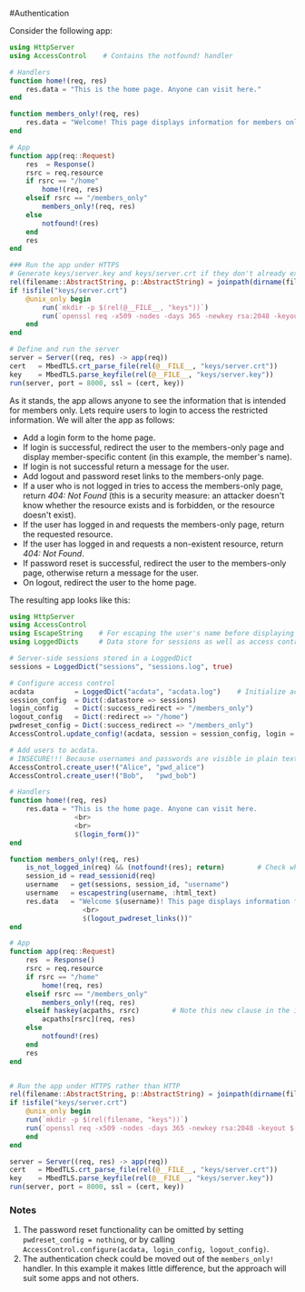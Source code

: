 #Authentication 

Consider the following app:
```julia
using HttpServer
using AccessControl    # Contains the notfound! handler

# Handlers
function home!(req, res)
    res.data = "This is the home page. Anyone can visit here."
end

function members_only!(req, res)
    res.data = "Welcome! This page displays information for members only."
end

# App
function app(req::Request)
    res  = Response()
    rsrc = req.resource
    if rsrc == "/home"
        home!(req, res)
    elseif rsrc == "/members_only"
        members_only!(req, res)
    else
        notfound!(res)
    end
    res
end

### Run the app under HTTPS
# Generate keys/server.key and keys/server.crt if they don't already exist
rel(filename::AbstractString, p::AbstractString) = joinpath(dirname(filename), p)
if !isfile("keys/server.crt")
    @unix_only begin
        run(`mkdir -p $(rel(@__FILE__, "keys"))`)
        run(`openssl req -x509 -nodes -days 365 -newkey rsa:2048 -keyout $(rel(@__FILE__, "keys/server.key")) -out $(rel(@__FILE__, "keys/server.crt"))`)
    end
end

# Define and run the server
server = Server((req, res) -> app(req))
cert   = MbedTLS.crt_parse_file(rel(@__FILE__, "keys/server.crt"))
key    = MbedTLS.parse_keyfile(rel(@__FILE__, "keys/server.key"))
run(server, port = 8000, ssl = (cert, key))
```

As it stands, the app allows anyone to see the information that is intended for members only. Lets require users to login to access the restricted information. We will alter the app as follows:
- Add a login form to the home page.
- If login is successful, redirect the user to the members-only page and display member-specific content (in this example, the member's name).
- If login is not successful return a message for the user.
- Add logout and password reset links to the members-only page.
- If a user who is not logged in tries to access the members-only page, return _404: Not Found_ (this is a security measure: an attacker doesn't know whether the resource exists and is forbidden, or the resource doesn't exist).
- If the user has logged in and requests the members-only page, return the requested resource.
- If the user has logged in and requests a non-existent resource, return _404: Not Found_.
- If password reset is successful, redirect the user to the members-only page, otherwise return a message for the user.
- On logout, redirect the user to the home page.

The resulting app looks like this:
```julia
using HttpServer
using AccessControl
using EscapeString    # For escaping the user's name before displaying to the user
using LoggedDicts     # Data store for sessions as well as access control data (users, login credentials, permissions)

# Server-side sessions stored in a LoggedDict
sessions = LoggedDict("sessions", "sessions.log", true)

# Configure access control
acdata          = LoggedDict("acdata", "acdata.log")    # Initialize access control data
session_config  = Dict(:datastore => sessions)
login_config    = Dict(:success_redirect => "/members_only")
logout_config   = Dict(:redirect => "/home")
pwdreset_config = Dict(:success_redirect => "/members_only")
AccessControl.update_config!(acdata, session = session_config, login = login_config, logout = logout_config, pwdreset = pwdreset_config)

# Add users to acdata.
# INSECURE!!! Because usernames and passwords are visible in plain text. See Admin Access for the secure way to do this
AccessControl.create_user!("Alice", "pwd_alice")
AccessControl.create_user!("Bob",   "pwd_bob")

# Handlers
function home!(req, res)
    res.data = "This is the home page. Anyone can visit here.
                <br>
                <br>
                $(login_form())"
end

function members_only!(req, res)
    is_not_logged_in(req) && (notfound!(res); return)        # Check whether user has been authenticated
    session_id = read_sessionid(req)
    username   = get(sessions, session_id, "username")
    username   = escapestring(username, :html_text)
    res.data   = "Welcome $(username)! This page displays information for members only.
                  <br>
                  $(logout_pwdreset_links())"
end

# App
function app(req::Request)
    res  = Response()
    rsrc = req.resource
    if rsrc == "/home"
        home!(req, res)
    elseif rsrc == "/members_only"
        members_only!(req, res)
    elseif haskey(acpaths, rsrc)        # Note this new clause in the if statement for handling access control
        acpaths[rsrc](req, res)
    else
        notfound!(res)
    end
    res
end


# Run the app under HTTPS rather than HTTP
rel(filename::AbstractString, p::AbstractString) = joinpath(dirname(filename), p)
if !isfile("keys/server.crt")
    @unix_only begin
	run(`mkdir -p $(rel(filename, "keys"))`)
	run(`openssl req -x509 -nodes -days 365 -newkey rsa:2048 -keyout $(rel(filename, "keys/server.key")) -out $(rel(filename, "keys/server.crt"))`)
    end
end

server = Server((req, res) -> app(req))
cert   = MbedTLS.crt_parse_file(rel(@__FILE__, "keys/server.crt"))
key    = MbedTLS.parse_keyfile(rel(@__FILE__, "keys/server.key"))
run(server, port = 8000, ssl = (cert, key))
```

### Notes
1. The password reset functionality can be omitted by setting `pwdreset_config = nothing`, or by calling `AccessControl.configure(acdata, login_config, logout_config)`.
2. The authentication check could be moved out of the `members_only!` handler. In this example it makes little difference, but the approach will suit some apps and not others.

